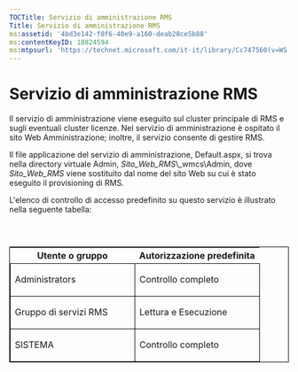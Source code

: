 ```yaml
---
TOCTitle: Servizio di amministrazione RMS
Title: Servizio di amministrazione RMS
ms:assetid: '4bd3e142-f0f6-40e9-a160-deab28ce5b88'
ms:contentKeyID: 18824594
ms:mtpsurl: 'https://technet.microsoft.com/it-it/library/Cc747560(v=WS.10)'
---
```


Servizio di amministrazione RMS
===============================

Il servizio di amministrazione viene eseguito sul cluster principale di RMS e sugli eventuali cluster licenze. Nel servizio di amministrazione è ospitato il sito Web Amministrazione; inoltre, il servizio consente di gestire RMS.

Il file applicazione del servizio di amministrazione, Default.aspx, si trova nella directory virtuale Admin, *Sito\_Web\_RMS*\\\_wmcs\\Admin, dove *Sito\_Web\_RMS* viene sostituito dal nome del sito Web su cui è stato eseguito il provisioning di RMS.

L'elenco di controllo di accesso predefinito su questo servizio è illustrato nella seguente tabella:

###  

<p> </p>
<table style="border:1px solid black;">
<colgroup>
<col width="50%" />
<col width="50%" />
</colgroup>
<thead>
<tr class="header">
<th>Utente o gruppo</th>
<th>Autorizzazione predefinita</th>
</tr>
</thead>
<tbody>
<tr class="odd">
<td style="border:1px solid black;"><p>Administrators</p></td>
<td style="border:1px solid black;"><p>Controllo completo</p></td>
</tr>
<tr class="even">
<td style="border:1px solid black;"><p>Gruppo di servizi RMS</p></td>
<td style="border:1px solid black;"><p>Lettura e Esecuzione</p></td>
</tr>
<tr class="odd">
<td style="border:1px solid black;"><p>SISTEMA</p></td>
<td style="border:1px solid black;"><p>Controllo completo</p></td>
</tr>
</tbody>
</table>
